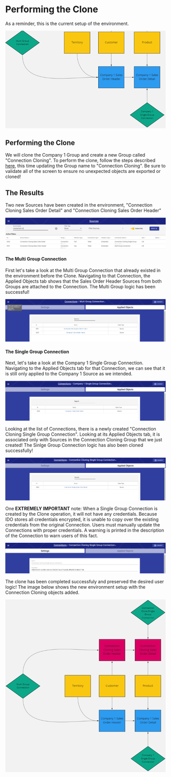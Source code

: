 # Performing the Clone

As a reminder, this is the current setup of the environment.&#x20;

![The example setup](<../../../.gitbook/assets/image (418).png>)



## Performing the Clone

We will clone the Company 1 Group and create a new Group called "Connection Cloning". To perform the clone, follow the steps described [here](../very-basic-cloning-example/performing-a-basic-clone.md), this time updating the Group name to "Connection Cloning". Be sure to validate all of the screen to ensure no unexpected objects are exported or cloned!

## The Results

Two new Sources have been created in the environment, "Connection Cloning Sales Order Detail" and "Connection Cloning Sales Order Header"

![The newly created Sources](<../../../.gitbook/assets/image (406).png>)

#### The Multi Group Connection

First let's take a look at the Multi Group Connection that already existed in the environment before the Clone. Navigating to that Connection, the Applied Objects tab shows that the Sales Order Header Sources from both Groups are attached to the Connection. The Multi Group logic has been successful!

![The Connection is applied to both Groups](<../../../.gitbook/assets/image (381).png>)

#### The Single Group Connection

Next, let's take a look at the Company 1 Single Group Connection. Navigating to the Applied Objects tab for that Connection, we can see that it is still only applied to the Company 1 Source as we intended.

![The Company 1 Single Group Connection is still only applied to Company 1 Sources](<../../../.gitbook/assets/image (408).png>)

Looking at the list of Connections, there is a newly created "Connection Cloning Single Group Connection". Looking at its Applied Objects tab, it is associated only with Sources in the Connection Cloning Group that we just created! The Sinlge Group Connection logic has also been cloned successfully!

![The Connection Cloning Single Group Connection](<../../../.gitbook/assets/image (395).png>)

One **EXTREMELY IMPORTANT** note: When a Single Group Connection is created by the Clone operation, it will not have any credentials. Because IDO stores all credentials encrypted, it is unable to copy over the existing credentials from the original Connection. Users must manually update the Connections with proper credentials. A warning is printed in the description of the Connection to warn users of this fact.

![The newly created Connection with warning message](<../../../.gitbook/assets/image (414).png>)





The clone has been completed successfuly and preserved the desired user logic! The image below shows the new environment setup with the Connection Cloning objects added.

![The final result of the Clone](<../../../.gitbook/assets/image (407).png>)
